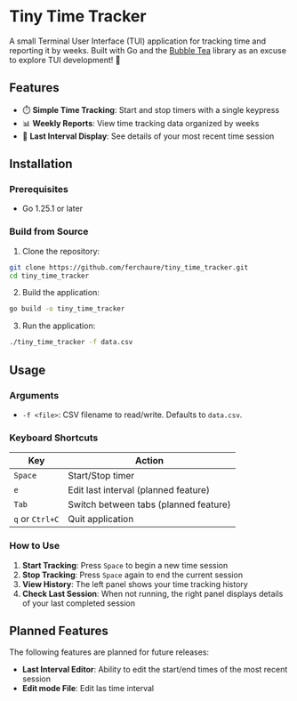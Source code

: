 # Tiny Time Tracker

A small Terminal User Interface (TUI) application for tracking time and reporting it by weeks. Built with Go and the [Bubble Tea](https://github.com/charmbracelet/bubbletea) library as an excuse to explore TUI development! 🚀

## Features

- ⏱️ **Simple Time Tracking**: Start and stop timers with a single keypress
- 📊 **Weekly Reports**: View time tracking data organized by weeks
- 📝 **Last Interval Display**: See details of your most recent time session

## Installation

### Prerequisites

- Go 1.25.1 or later

### Build from Source

1. Clone the repository:
```bash
git clone https://github.com/ferchaure/tiny_time_tracker.git
cd tiny_time_tracker
```

2. Build the application:
```bash
go build -o tiny_time_tracker
```

3. Run the application:
```bash
./tiny_time_tracker -f data.csv
```

## Usage
### Arguments

- `-f <file>`: CSV filename to read/write. Defaults to `data.csv`.


### Keyboard Shortcuts

| Key | Action |
|-----|--------|
| `Space` | Start/Stop timer |
| `e` | Edit last interval (planned feature) |
| `Tab` | Switch between tabs (planned feature) |
| `q` or `Ctrl+C` | Quit application |

### How to Use

1. **Start Tracking**: Press `Space` to begin a new time session
2. **Stop Tracking**: Press `Space` again to end the current session
3. **View History**: The left panel shows your time tracking history
4. **Check Last Session**: When not running, the right panel displays details of your last completed session

## Planned Features

The following features are planned for future releases:

- **Last Interval Editor**: Ability to edit the start/end times of the most recent session
- **Edit mode File**: Edit las time interval